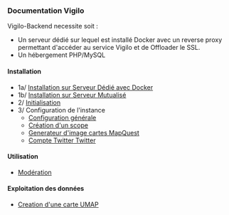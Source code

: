### Documentation Vigilo

Vigilo-Backend necessite soit :
* Un serveur dédié sur lequel est installé Docker avec un reverse proxy permettant d'accéder au service Vigilo et de Offloader le SSL.
* Un hébergement PHP/MySQL

#### Installation
 * 1a/ [Installation sur Serveur Dédié avec Docker](INSTALLATION_DEDIE.md)
 * 1b/ [Installation sur Serveur Mutualisé](INSTALLATION_MUTUALISE.md)
 * 2/ [Initialisation](CONFIGURATION_INITIALISATION.md)
 * 3/ Configuration de l'instance
   * [Configuration générale](CONFIGURATION_GENERALE.md)
   * [Création d'un scope](CONFIGURATION_SCOPE.md)
   * [Generateur d'image cartes MapQuest](CONFIGURATION_MAPQUEST.md)
   * [Compte Twitter Twitter](CONFIGURATION_TWITTER.md)
#### Utilisation
 * [Modération](MODERATION.md)
#### Exploitation des données
 * [Creation d'une carte UMAP](CONFIGURATION_UMAP.md)


